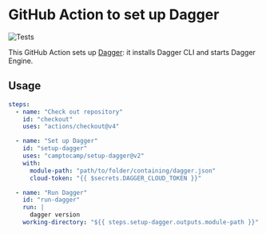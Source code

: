 # GitHub Action to set up Dagger

![Tests](https://github.com/camptocamp/setup-dagger/actions/workflows/tests.yaml/badge.svg?branch=main)

This GitHub Action sets up [Dagger](https://dagger.io): it installs Dagger CLI and starts Dagger Engine.

## Usage

```yaml
steps:
  - name: "Check out repository"
    id: "checkout"
    uses: "actions/checkout@v4"

  - name: "Set up Dagger"
    id: "setup-dagger"
    uses: "camptocamp/setup-dagger@v2"
    with:
      module-path: "path/to/folder/containing/dagger.json"
      cloud-token: "{{ $secrets.DAGGER_CLOUD_TOKEN }}"

  - name: "Run Dagger"
    id: "run-dagger"
    run: |
      dagger version
    working-directory: "${{ steps.setup-dagger.outputs.module-path }}"
```
